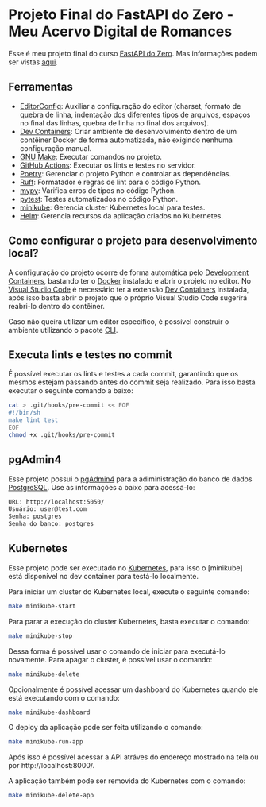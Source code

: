# Projeto Final do FastAPI do Zero - Meu Acervo Digital de Romances

Esse é meu projeto final do curso [FastAPI do Zero](https://fastapidozero.dunossauro.com/). Mas informações podem ser vistas [aqui](https://fastapidozero.dunossauro.com/14/).

## Ferramentas

- [EditorConfig](https://editorconfig.org/): Auxiliar a configuração do editor (charset, formato de quebra de linha, indentação dos diferentes tipos de arquivos, espaços no final das linhas, quebra de linha no final dos arquivos).
- [Dev Containers](https://containers.dev/): Criar ambiente de desenvolvimento dentro de um contêiner Docker de forma automatizada, não exigindo nenhuma configuração manual.
- [GNU Make](https://www.gnu.org/software/make/): Executar comandos no projeto.
- [GitHub Actions](https://docs.github.com/pt/actions): Executar os lints e testes no servidor.
- [Poetry](https://python-poetry.org/): Gerenciar o projeto Python e controlar as dependências.
- [Ruff](https://docs.astral.sh/ruff/): Formatador e regras de lint para o código Python.
- [mypy](https://www.mypy-lang.org/): Varifica erros de tipos no código Python.
- [pytest](https://docs.pytest.org/en/stable/): Testes automatizados no código Python.
- [minikube](https://minikube.sigs.k8s.io/docs/): Gerencia cluster Kubernetes local para testes.
- [Helm](https://helm.sh/pt/): Gerencia recursos da aplicação criados no Kubernetes.

## Como configurar o projeto para desenvolvimento local?

A configuração do projeto ocorre de forma automática pelo [Development Containers](https://containers.dev/), bastando ter o [Docker](https://docs.docker.com/engine/install/) instalado e abrir o projeto no editor. No [Visual Studio Code](https://code.visualstudio.com/) é necessário ter a extensão [Dev Containers](https://marketplace.visualstudio.com/items?itemName=ms-vscode-remote.remote-containers) instalada, após isso basta abrir o projeto que o próprio Visual Studio Code sugerirá reabri-lo dentro do contêiner.

Caso não queira utilizar um editor específico, é possível construir o ambiente utilizando o pacote [CLI](https://www.npmjs.com/package/@devcontainers/cli).

## Executa lints e testes no commit

É possível executar os lints e testes a cada commit, garantindo que os mesmos estejam passando antes do commit seja realizado. Para isso basta executar o seguinte comando a baixo:

```sh
cat > .git/hooks/pre-commit << EOF
#!/bin/sh
make lint test
EOF
chmod +x .git/hooks/pre-commit
```

## pgAdmin4

Esse projeto possui o [pgAdmin4](https://www.pgadmin.org/) para a adiministração do banco de dados [PostgreSQL](https://www.postgresql.org/). Use as informações a baixo para acessá-lo:

```txt
URL: http://localhost:5050/
Usuário: user@test.com
Senha: postgres
Senha do banco: postgres
```

## Kubernetes

Esse projeto pode ser executado no [Kubernetes](https://kubernetes.io/pt-br/), para isso o [minikube] está disponível no dev container para testá-lo localmente.

Para iniciar um cluster do Kubernetes local, execute o seguinte comando:

```sh
make minikube-start
```

Para parar a execução do cluster Kubernetes, basta executar o comando:

```sh
make minikube-stop
```

Dessa forma é possível usar o comando de iniciar para executá-lo novamente. Para apagar o cluster, é possível usar o comando:

```sh
make minikube-delete
```

Opcionalmente é possível acessar um dashboard do Kubernetes quando ele está executando com o comando:

```sh
make minikube-dashboard
```

O deploy da aplicação pode ser feita utilizando o comando:

```sh
make minikube-run-app
```

Após isso é possível acessar a API atráves do endereço mostrado na tela ou por http://localhost:8000/.

A aplicação também pode ser removida do Kubernetes com o comando:

```sh
make minikube-delete-app
```

